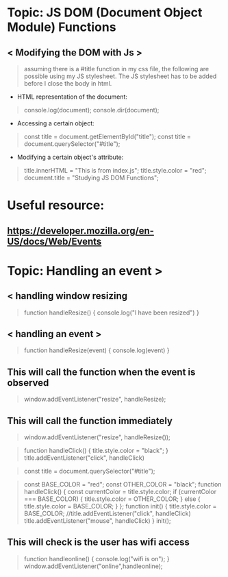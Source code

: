 # Topic: JS DOM (Document Object Module) Functions
## < Modifying the DOM with Js >
> assuming there is a #title function in my css file, the following are possible using my JS stylesheet. The JS stylesheet has to be added before I close the body in html.

* HTML representation of the document:
> console.log(document);
> console.dir(document);

* Accessing a certain object:
> const title = document.getElementById("title");
> const title = document.querySelector("#title");

* Modifying a certain object's attribute:
> title.innerHTML = "This is from index.js";
> title.style.color = "red";
> document.title = "Studying JS DOM Functions";

# Useful resource:
## https://developer.mozilla.org/en-US/docs/Web/Events

# Topic: Handling an event >
## < handling window resizing
> function handleResize() {
  console.log("I have been resized")
}


## < handling an event >
> function handleResize(event) {
  console.log(event)
}

## This will call the function when the event is observed
> window.addEventListener("resize", handleResize);

## This will call the function immediately
> window.addEventListener("resize", handleResize());

> function handleClick() {
    title.style.color = "black";
}
> title.addEventListener("click", handleClick)

> const title = document.querySelector("#title");

> const BASE_COLOR  = "red";
> const OTHER_COLOR = "black";
> function handleClick() {
  const currentColor = title.style.color;
  if (currentColor === BASE_COLOR) {
    title.style.color = OTHER_COLOR;
  } else {
    title.style.color = BASE_COLOR;
  }
};
> function init() {
    title.style.color = BASE_COLOR;
    //title.addEventListener("click", handleClick)
    title.addEventListener("mouse", handleClick)
  }
> init();

## This will check is the user has wifi access
> function handleonline() {
  console.log("wifi is on");
}
> window.addEventListener("online",handleonline);
